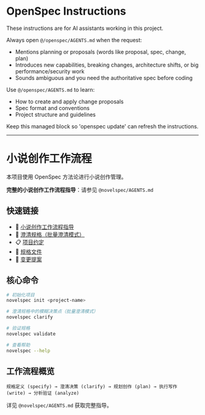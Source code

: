 <!-- OPENSPEC:START -->
# OpenSpec Instructions

These instructions are for AI assistants working in this project.

Always open `@/openspec/AGENTS.md` when the request:
- Mentions planning or proposals (words like proposal, spec, change, plan)
- Introduces new capabilities, breaking changes, architecture shifts, or big performance/security work
- Sounds ambiguous and you need the authoritative spec before coding

Use `@/openspec/AGENTS.md` to learn:
- How to create and apply change proposals
- Spec format and conventions
- Project structure and guidelines

Keep this managed block so 'openspec update' can refresh the instructions.

<!-- OPENSPEC:END -->

---

# 小说创作工作流程

本项目使用 OpenSpec 方法论进行小说创作管理。

**完整的小说创作工作流程指导**：请参见 `@novelspec/AGENTS.md`

## 快速链接

- 📖 [小说创作工作流程指导](novelspec/AGENTS.md)
- 🎯 [澄清规格（批量澄清模式）](novelspec/AGENTS.md#澄清规格clarification--并行路径展示模式)
- 📋 [项目约定](novelspec/project.md)
- 📝 [规格文件](novelspec/specs/)
- 🔄 [变更提案](novelspec/changes/)

## 核心命令

```bash
# 初始化项目
novelspec init <project-name>

# 澄清规格中的模糊决策点（批量澄清模式）
novelspec clarify

# 验证规格
novelspec validate

# 查看帮助
novelspec --help
```

## 工作流程概览

```
规格定义 (specify) → 澄清决策 (clarify) → 规划创作 (plan) → 执行写作 (write) → 分析验证 (analyze)
```

详见 `@novelspec/AGENTS.md` 获取完整指导。